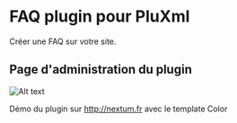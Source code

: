 FAQ plugin pour PluXml
=========

Créer une FAQ sur votre site.




Page d'administration du plugin
--------------

![Alt text](http://nextum.fr/faq.png)




Démo du plugin sur http://nextum.fr  avec le template Color 



